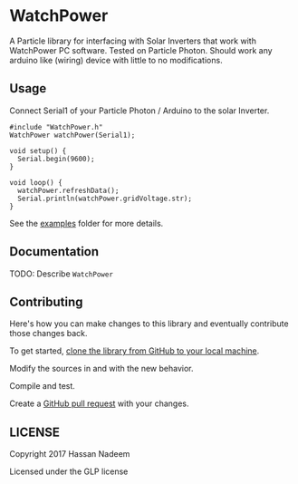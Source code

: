 # WatchPower

A Particle library for interfacing with Solar Inverters that work with WatchPower PC software.
Tested on Particle Photon. Should work any arduino like (wiring) device with little to no modifications.

## Usage

Connect Serial1 of your Particle Photon / Arduino to the solar Inverter.

```
#include "WatchPower.h"
WatchPower watchPower(Serial1);

void setup() {
  Serial.begin(9600);
}

void loop() {
  watchPower.refreshData();
  Serial.println(watchPower.gridVoltage.str);
}
```

See the [examples](examples) folder for more details.

## Documentation

TODO: Describe `WatchPower`

## Contributing

Here's how you can make changes to this library and eventually contribute those changes back.

To get started, [clone the library from GitHub to your local machine](https://help.github.com/articles/cloning-a-repository/).

Modify the sources in <src> and <examples> with the new behavior.

Compile and test.

Create a [GitHub pull request](https://help.github.com/articles/about-pull-requests/) with your changes.

## LICENSE
Copyright 2017 Hassan Nadeem

Licensed under the GLP license
